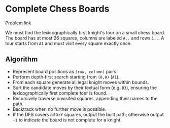 # Complete Chess Boards

[Problem link](https://www.spoj.com/problems/COMCB/)

We must find the lexicographically first knight's tour on a small chess board.
The board has at most 26 squares, columns are labeled `A..` and rows `1..`.
A tour starts from `A1` and must visit every square exactly once.

## Algorithm

- Represent board positions as `(row, column)` pairs.
- Perform depth‑first search starting from `(0,0)` (`A1`).
- From each square generate all legal knight moves within bounds.
- Sort the candidate moves by their textual form (e.g. `B3`), ensuring the
  lexicographically first complete tour is found.
- Recursively traverse unvisited squares, appending their names to the path.
- Backtrack when no further move is possible.
- If the DFS covers all `X×Y` squares, output the built path; otherwise output
  `-1` to indicate the board is not complete for a knight.
